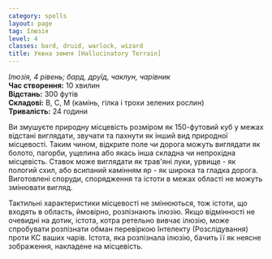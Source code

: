 ```yaml
---
category: spells
layout: page
tag: Ілюзія
level: 4
classes: bard, druid, warlock, wizard
title: Уявна земля [Hallucinatory Terrain]
---
```


_Ілюзія, 4 рівень; бард, друїд, чаклун, чарівник_    
**Час створення:** 10 хвилин    
**Відстань:** 300 футів    
**Складові:** В, С, М (камінь, гілка і трохи зелених рослин)    
**Тривалість:** 24 години    

Ви змушуєте природну місцевість розміром як 150-футовий куб у межах відстані виглядати, звучати та пахнути як інший вид природної місцевості. Таким чином, відкрите поле чи дорога можуть виглядати як болото, пагорби, ущелина або якась інша складна чи непрохідна місцевість. Ставок може виглядати як трав'яні луки, урвище - як пологий схил, або всипаний камінням яр - як широка та гладка дорога. Виготовлені споруди, спорядження та істоти в межах області не можуть змінювати вигляд.    

Тактильні характеристики місцевості не змінюються, тож істоти, що входять в область, ймовірно, розпізнають ілюзію. Якщо відмінності не очевидні на дотик, істота, котра ретельно вивчає ілюзію, може спробувати розпізнати обман перевіркою Інтелекту (Розслідування) проти КС ваших чарів. Істота, яка розпізнала ілюзію, бачить її як неясне зображення, накладене на місцевість. 
